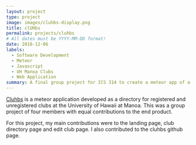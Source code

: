 ```yaml
---
layout: project
type: project
image: images/cluhbs-display.png
title: clUHbs
permalink: projects/cluhbs
# All dates must be YYYY-MM-DD format!
date: 2018-12-06
labels:
  - Software Development
  - Meteor
  - Javascript
  - UH Manoa Clubs
  - Web Application
summary: A final group project for ICS 314 to create a meteor app of a directory for UH Manoa clubs.
---
```


[Cluhbs](http://cluhbs.meteorapp.com/#/) is a meteor application developed as a directory for registered and unregistered clubs at the University of Hawaii at Manoa. This was a group project of four members with equal contributions to the end product.

For this project, my main contributions were to the landing page, club directory page and edit club page. I also contributed to the cluhbs github page.
